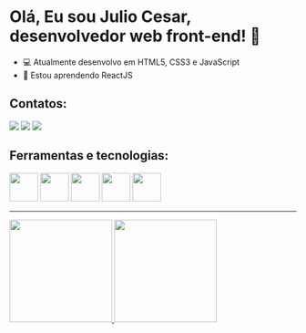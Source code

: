 # Olá, Eu sou Julio Cesar, desenvolvedor web front-end! 👋
- 💻 Atualmente desenvolvo em HTML5, CSS3 e JavaScript
- 📖 Estou aprendendo ReactJS

## Contatos: 
<div>
<a href="https://instagram.com/mazarottoo_" target="_blank"><img src="https://img.shields.io/badge/-Instagram-%23E4405F?style=for-the-badge&logo=instagram&logoColor=white" target="_blank"></a>
<a href = "mailto:mazarottoop@gmail.com"><img src="https://img.shields.io/badge/Gmail-D14836?style=for-the-badge&logo=gmail&logoColor=white" target="_blank"></a>
<a href="https://www.linkedin.com/in/mazarottoo" target="_blank"><img src="https://img.shields.io/badge/-LinkedIn-%230077B5?style=for-the-badge&logo=linkedin&logoColor=white" target="_blank"></a>   
</div>

## Ferramentas e tecnologias:
<div>
  <img style="width: 50px;" src="https://cdn.jsdelivr.net/gh/devicons/devicon/icons/html5/html5-original.svg" />
  <img style="width: 50px;" src="https://cdn.jsdelivr.net/gh/devicons/devicon/icons/css3/css3-original.svg" />
  <img style="width: 50px;" src="https://cdn.jsdelivr.net/gh/devicons/devicon/icons/javascript/javascript-original.svg" />
  <img style="width: 50px;" src="https://cdn.jsdelivr.net/gh/devicons/devicon/icons/react/react-original.svg" />
  <img style="width: 50px;" src="https://cdn.jsdelivr.net/gh/devicons/devicon/icons/git/git-original.svg" />
</div>

<hr/>

<div>
<a href="https://github.com/seu-usuário-aqui">
<img height="180em" src="https://github-readme-stats.vercel.app/api/top-langs/?username=mazarottoo&layout=compact&langs_count=7&theme=dracula"/>
<img height="180em" src="https://github-readme-stats.vercel.app/api?username=mazarottoo&show_icons=true&theme=dracula&include_all_commits=true&count_private=true"/>
</div>
